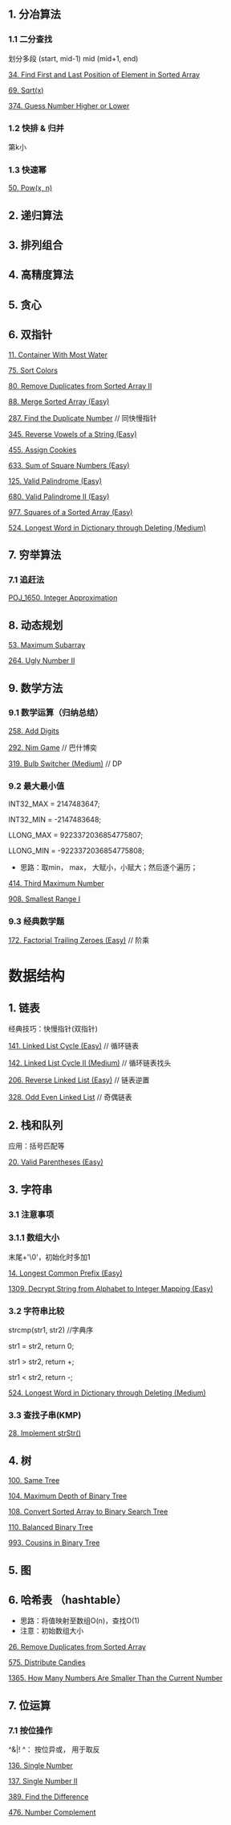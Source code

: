 ## 1. 分冶算法

### 1.1 二分查找

划分多段
(start, mid-1) mid (mid+1, end)

[34. Find First and Last Position of Element in Sorted Array](https://leetcode.com/problems/find-first-and-last-position-of-element-in-sorted-array/)

[69. Sqrt(x)](https://leetcode.com/problems/sqrtx/)

[374. Guess Number Higher or Lower](https://leetcode.com/problems/guess-number-higher-or-lower/)

### 1.2 快排 & 归并

第k小

### 1.3 快速幂

[50. Pow(x, n)](https://leetcode.com/problems/powx-n/)



## 2. 递归算法
## 3. 排列组合
## 4. 高精度算法
## 5. 贪心
## 6. 双指针

[11. Container With Most Water](https://leetcode.com/problems/container-with-most-water/)

[75. Sort Colors](https://leetcode.com/problems/sort-colors/)

[80. Remove Duplicates from Sorted Array II](https://leetcode.com/problems/remove-duplicates-from-sorted-array-ii/)

[88. Merge Sorted Array (Easy)](https://leetcode.com/problems/merge-sorted-array/submissions/)

[287. Find the Duplicate Number](https://leetcode.com/problems/find-the-duplicate-number/submissions/) // 同快慢指针

[345. Reverse Vowels of a String (Easy)](https://leetcode.com/problems/reverse-vowels-of-a-string/)

[455. Assign Cookies](https://leetcode.com/problems/assign-cookies/)

[633. Sum of Square Numbers (Easy)](https://leetcode.com/problems/sum-of-square-numbers/submissions/)

[125. Valid Palindrome (Easy)](https://leetcode.com/problems/valid-palindrome/submissions/)

[680. Valid Palindrome II (Easy)](https://leetcode.com/problems/valid-palindrome-ii/submissions/)

[977. Squares of a Sorted Array (Easy)](https://leetcode.com/problems/squares-of-a-sorted-array/submissions/)

[524. Longest Word in Dictionary through Deleting (Medium)](https://leetcode.com/problems/longest-word-in-dictionary-through-deleting/submissions/)



## 7. 穷举算法

### 7.1 追赶法

[POJ_1650. Integer Approximation](http://poj.org/problem?id=1650)



## 8. 动态规划

[53. Maximum Subarray](https://leetcode.com/problems/maximum-subarray/)

[264. Ugly Number II](https://leetcode.com/problems/ugly-number-ii/)



## 9. 数学方法

### 9.1 数学运算（归纳总结）

[258. Add Digits](https://leetcode.com/problems/add-digits/)

[292. Nim Game](https://leetcode.com/problems/nim-game/) // 巴什博奕

[319. Bulb Switcher (Medium)](https://leetcode.com/problems/bulb-switcher/submissions/) // DP



### 9.2 最大最小值

INT32\_MAX = 2147483647;

INT32\_MIN = -2147483648;

LLONG\_MAX = 9223372036854775807;

LLONG\_MIN = -9223372036854775808;

* 思路：取min， max， 大赋小，小赋大；然后逐个遍历；

[414. Third Maximum Number](https://leetcode.com/problems/third-maximum-number/)

[908. Smallest Range I](https://leetcode.com/problems/smallest-range-i/)



### 9.3 经典数学题

[172. Factorial Trailing Zeroes (Easy)](https://leetcode.com/problems/factorial-trailing-zeroes/submissions/) // 阶乘





# 数据结构

## 1. 链表

经典技巧：快慢指针(双指针)

[141. Linked List Cycle (Easy)](https://leetcode.com/problems/linked-list-cycle/) // 循环链表

[142. Linked List Cycle II (Medium)](https://leetcode.com/problems/linked-list-cycle-ii/) // 循环链表找头

[206. Reverse Linked List (Easy)](https://leetcode.com/problems/reverse-linked-list/submissions/) // 链表逆置

[328. Odd Even Linked List](https://leetcode.com/problems/odd-even-linked-list/submissions/) // 奇偶链表

## 2. 栈和队列

应用：括号匹配等

[20. Valid Parentheses (Easy)](https://leetcode.com/problems/valid-parentheses/description/)



## 3. 字符串
### 3.1 注意事项
### 3.1.1 数组大小
末尾+'\0'，初始化时多加1

[14. Longest Common Prefix (Easy)](https://leetcode.com/problems/longest-common-prefix/)

[1309. Decrypt String from Alphabet to Integer Mapping (Easy)](https://leetcode.com/problems/decrypt-string-from-alphabet-to-integer-mapping/submissions/)

### 3.2 字符串比较

strcmp(str1, str2)  //字典序

str1 = str2, return 0;

str1 > str2, return +;

str1 < str2, return -;

[524. Longest Word in Dictionary through Deleting (Medium)](https://leetcode.com/problems/longest-word-in-dictionary-through-deleting/submissions/)

### 3.3 查找子串(KMP)

[28. Implement strStr()](https://leetcode.com/problems/implement-strstr/)

## 4. 树
[100. Same Tree](https://leetcode.com/problems/same-tree/)

[104. Maximum Depth of Binary Tree](https://leetcode.com/problems/maximum-depth-of-binary-tree/)

[108. Convert Sorted Array to Binary Search Tree](https://leetcode.com/problems/convert-sorted-array-to-binary-search-tree/)

[110. Balanced Binary Tree](https://leetcode.com/problems/balanced-binary-tree/)

[993. Cousins in Binary Tree](https://leetcode.com/problems/cousins-in-binary-tree/)

## 5. 图

## 6. 哈希表 （hashtable）

* 思路：将值映射至数组O(n)，查找O(1)
* 注意：初始数组大小

[26. Remove Duplicates from Sorted Array](https://leetcode.com/problems/remove-duplicates-from-sorted-array/)

[575. Distribute Candies](https://leetcode.com/problems/distribute-candies/)

[1365. How Many Numbers Are Smaller Than the Current Number](https://leetcode.com/problems/how-many-numbers-are-smaller-than-the-current-number/)

## 7. 位运算

### 7.1 按位操作

^&|!
^： 按位异或， 用于取反

[136. Single Number](https://leetcode.com/problems/single-number/)

[137. Single Number II](https://leetcode.com/problems/single-number-ii/)

[389. Find the Difference](https://leetcode.com/problems/find-the-difference/)

[476. Number Complement](https://leetcode.com/problems/number-complement/)